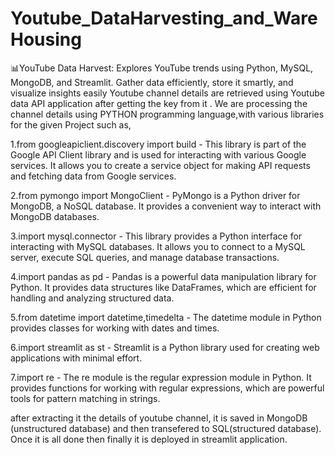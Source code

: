 # Youtube_DataHarvesting_and_WareHousing
📊YouTube Data Harvest: Explores YouTube trends using Python, MySQL, MongoDB, and Streamlit. Gather data efficiently, store it smartly, and visualize insights easily
Youtube channel details are retrieved using Youtube data API application after getting the key from it . We are processing the channel details using PYTHON programming language,with various libraries for the given Project such as,

1.from googleapiclient.discovery import build - This library is part of the Google API Client library and is used for interacting with various Google services. It allows you to create a service object for making API requests and fetching data from Google services.

2.from pymongo import MongoClient - PyMongo is a Python driver for MongoDB, a NoSQL database. It provides a convenient way to interact with MongoDB databases.

3.import mysql.connector - This library provides a Python interface for interacting with MySQL databases. It allows you to connect to a MySQL server, execute SQL queries, and manage database transactions.

4.import pandas as pd - Pandas is a powerful data manipulation library for Python. It provides data structures like DataFrames, which are efficient for handling and analyzing structured data.

5.from datetime import datetime,timedelta - The datetime module in Python provides classes for working with dates and times. 

6.import streamlit as st - Streamlit is a Python library used for creating web applications with minimal effort. 

7.import re - The re module is the regular expression module in Python. It provides functions for working with regular expressions, which are powerful tools for pattern matching in strings. 

after extracting it the details of youtube channel, it is saved in MongoDB (unstructured database) and then transefered to SQL(structured database). Once it is all done then finally it is deployed in streamlit application.



